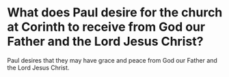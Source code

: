 # What does Paul desire for the church at Corinth to receive from God our Father and the Lord Jesus Christ?

Paul desires that they may have grace and peace from God our Father and the Lord Jesus Christ.
